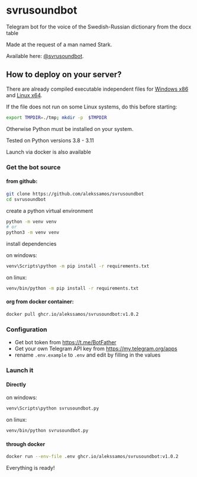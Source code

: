 # svrusoundbot
Telegram bot for the voice of the Swedish-Russian dictionary from the docx table


Made at the request of a man named Stark.

Available here: [@svrusoundbot](https://t.me/svrusoundbot).

## How to deploy on your server?

There are already compiled executable independent files for [Windows x86](https://github.com/alekssamos/svrusoundbot/releases/download/v1.0.2/svrusoundbot.exe) and [Linux x64](https://github.com/alekssamos/svrusoundbot/releases/download/v1.0.2/svrusoundbot).

If the file does not run on some Linux systems, do this before starting:
```bash
export TMPDIR=./tmp; mkdir -p  $TMPDIR
```


Otherwise
Python must be installed on your system.

Tested on Python versions 3.8 - 3.11


Launch via docker is also available

### Get the bot source 
#### from github:
```bash
git clone https://github.com/alekssamos/svrusoundbot
cd svrusoundbot

```

create a python virtual environment

```bash
python -m venv venv
# or
python3 -m venv venv
```

install dependencies

on windows:
```bat
venv\Scripts\python -m pip install -r requirements.txt
```

on linux:

```bash
venv/bin/python -m pip install -r requirements.txt
```
#### org from docker container:
```bash
docker pull ghcr.io/alekssamos/svrusoundbot:v1.0.2
```
### Configuration
* Get bot token from https://t.me/BotFather
* Get your own Telegram API key from https://my.telegram.org/apps
* rename `.env.example` to `.env` and edit by filling in the values
### Launch it
#### Directly
on windows:
```bat
venv\Scripts\python svrusoundbot.py
```
on linux:

```bash
venv/bin/python svrusoundbot.py
```
#### through docker
```bash
docker run --env-file .env ghcr.io/alekssamos/svrusoundbot:v1.0.2
```

Everything is ready!
